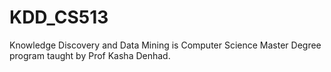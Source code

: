 # KDD_CS513
Knowledge Discovery and Data Mining is Computer Science Master Degree program taught by Prof Kasha Denhad. 
